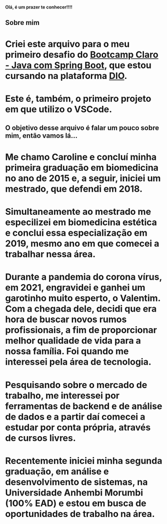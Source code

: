 #### Olá, é um prazer te conhecer!!!!

## Sobre mim

# Criei este arquivo para o meu primeiro desafio do [Bootcamp Claro - Java com Spring Boot](https://web.dio.me/track/2e52ad2d-0a3b-4ade-a4ae-17830f528834), que estou cursando na plataforma [DIO](https://web.dio.me/home).
# Este é, também, o primeiro projeto em que utilizo o VSCode.

## O objetivo desse arquivo é falar um pouco sobre mim, então vamos lá...
# Me chamo Caroline e concluí minha primeira graduação em biomedicina no ano de 2015 e, a seguir, iniciei um mestrado, que defendi em 2018.
# Simultaneamente ao mestrado me especilizei em biomedicina estética e conclui essa especialização em 2019, mesmo ano em que comecei a trabalhar nessa área.

# Durante a pandemia do corona vírus, em 2021, engravidei e ganhei um garotinho muito esperto, o Valentim. Com a chegada dele, decidi que era hora de buscar novos rumos profissionais, a fim de proporcionar melhor qualidade de vida para a nossa família. Foi quando me interessei pela área de tecnologia.

# Pesquisando sobre o mercado de trabalho, me interessei por ferramentas de backend e de análise de dados e a partir daí comecei a estudar por conta própria, através de cursos livres.
# Recentemente iniciei minha segunda graduação, em análise e desenvolvimento de sistemas, na Universidade Anhembi Morumbi (100% EAD) e estou em busca de oportunidades de trabalho na área.
